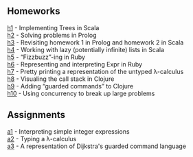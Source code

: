 ## Homeworks
[h1](https://github.com/khizar-s/3MI3/h1)  - Implementing Trees in Scala  
[h2](https://github.com/khizar-s/3MI3/h2)  - Solving problems in Prolog  
[h3](https://github.com/khizar-s/3MI3/h3)  - Revisiting homework 1 in Prolog and homework 2 in Scala  
[h4](https://github.com/khizar-s/3MI3/h4)  - Working with lazy (potentially infinite) lists in Scala  
[h5](https://github.com/khizar-s/3MI3/h5)  - “Fizzbuzz”-ing in Ruby  
[h6](https://github.com/khizar-s/3MI3/h6)  - Representing and interpreting Expr in Ruby  
[h7](https://github.com/khizar-s/3MI3/h7)  - Pretty printing a representation of the untyped λ-calculus  
[h8](https://github.com/khizar-s/3MI3/h8)  - Visualing the call stack in Clojure  
[h9](https://github.com/khizar-s/3MI3/h9)  - Adding “guarded commands” to Clojure  
[h10](https://github.com/khizar-s/3MI3/h9) - Using concurrency to break up large problems

## Assignments
[a1](https://github.com/khizar-s/3MI3/a1) - Interpreting simple integer expressions  
[a2](https://github.com/khizar-s/3MI3/a2) - Typing a λ-calculus  
[a3](https://github.com/khizar-s/3MI3/a3) - A representation of Dijkstra's guarded command language  